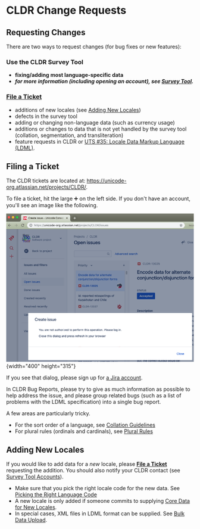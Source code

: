 # CLDR Change Requests

## Requesting Changes

There are two ways to request changes (for bug fixes or new features):

### Use the CLDR Survey Tool

*   **fixing/adding most language-specific data**
*   ***for more information (including opening an account), see **[Survey
    Tool](../survey-tool/index.md).*****

### [File a Ticket](index.md)

*   additions of new locales (see [Adding New Locales](index.md))
*   defects in the survey tool
*   adding or changing non-language data (such as currency usage)
*   additions or changes to data that is not yet handled by the survey tool
    (collation, segmentation, and transliteration)
*   feature requests in CLDR or [UTS #35: Locale Data Markup Language
    (LDML)](http://www.unicode.org/reports/tr35/).

## Filing a Ticket

The CLDR tickets are located at:
<https://unicode-org.atlassian.net/projects/CLDR/>.

To file a ticket, hit the large ➕ on the left side. If you don't have an
account, you'll see an image like the following.

![image](Screenshot-2019-07-09-at-14.07.13.png){width="400" height="315"}

If you see that dialog, please sign up for [a Jira
account](https://id.atlassian.com/signup?continue=https%3A%2F%2Funicode-org.atlassian.net%2Flogin%3FredirectCount%3D1%26dest-url%3Dhttps%253A%252F%252Funicode-org.atlassian.net%252Fprojects%252FCLDR%252Fissues&application=jira).

In CLDR Bug Reports, please try to give as much information as possible to help
address the issue, and please group related bugs (such as a list of problems
with the LDML specification) into a single bug report.

A few areas are particularly tricky.

*   For the sort order of a language, see [Collation
    Guidelines](../cldr-spec/collation-guidelines.md)
*   For plural rules (ordinals and cardinals), see [Plural
    Rules](../cldr-spec/plural-rules.md)

## Adding New Locales

If you would like to add data for a *new* locale, please **[File a
Ticket](http://unicode.org/cldr/trac/newticket)** requesting the addition. You
should also notify your CLDR contact (see [Survey Tool
Accounts](../survey-tool/accounts.md)).

*   Make sure that you pick the right locale code for the new data. See [Picking
    the Right Language Code](../cldr-spec/picking-the-right-language-code.md)
*   A new locale is only added if someone commits to supplying [Core Data for
    New Locales](../cldr-spec/minimaldata/index.md).
*   In special cases, XML files in LDML format can be supplied. See [Bulk Data
    Upload](../survey-tool/upload/index.md).

